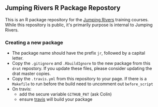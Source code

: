 ## Jumping Rivers R Package Repostory

This is an R package repository for the [Jumping Rivers](www.jumpingrivers.com) training courses.
While this repository is public, it's primarily purpose is internal to Jumping Rivers.

### Creating a new package

  * The package name should have the prefix `jr`, followed by a capital letter.
  * Copy the `.gitignore` and `.RbuildIgnore` to the new package from this `drat` repostory. 
  If you update these files, please consider updating the drat master copies.
  * Copy the `.travis.yml` from this repository to your page. If there is a `Makefile`
  to run before the build need to uncomment out `before_script`
  * On travis:
    * add the secure variable `GITHUB_PAT` (ask Colin)
    * ensure [travis](https://travis-ci.org/profile/jr-packages) will build your package
  